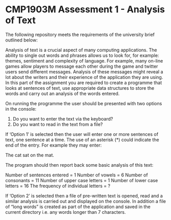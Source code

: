 # CMP1903M Assessment 1 - Analysis of Text

The following repository meets the requirements of the university brief outlined below:

Analysis of text is a crucial aspect of many computing applications. The ability to single out
words and phrases allows us to look for, for example: themes, sentiment and complexity of
language. For example, many on-line games allow players to message each other during the
game and twitter users send different messages. Analysis of these messages might reveal a
lot about the writers and their experience of the application they are using.
In this part of the assignment you are required to create a programme that looks at sentences
of text, use appropriate data structures to store the words and carry out an analysis of the
words entered.

On running the programme the user should be presented with two options in the console:

1. Do you want to enter the text via the keyboard?
2. Do you want to read in the text from a file?
   
If ‘Option 1’ is selected then the user will enter one or more sentences of text, one sentence
at a time. The use of an asterisk (*) could indicate the end of the entry. For example they may
enter:

The cat sat on the mat.

The program should then report back some basic analysis of this text:

Number of sentences entered = 1
Number of vowels = 6
Number of consonants = 11
Number of upper case letters = 1
Number of lower case letters = 16
The frequency of individual letters = ?

If ‘Option 2’ is selected then a file of pre-written text is opened, read and a similar analysis is
carried out and displayed on the console. In addition a file of “long words” is created as part
of the application and saved in the current directory i.e. any words longer than 7 characters.
